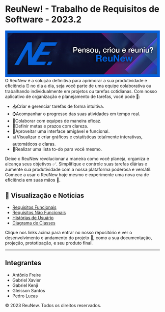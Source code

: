 # ReuNew! - Trabalho de Requisitos de Software - 2023.2

![Banner Screenshot](https://github.com/ReuNew/.github/blob/main/images/banner%20topo.png)
O ReuNew é a solução definitiva para aprimorar a sua produtividade e eficiência ⏰ no dia a dia, seja você parte de uma equipe colaborativa ou trabalhando individualmente em projetos ou tarefas cotidianas. Com nosso aplicativo de organização e planejamento de tarefas, você pode 📄:

- 📤Criar e gerenciar tarefas de forma intuitiva.
- ⌚Acompanhar o progresso das suas atividades em tempo real.
- 👥Colaborar com equipes de maneira eficaz.
- 📅Definir metas e prazos com clareza.
- 🎇Aproveitar uma interface amigável e funcional.
- 📊Visualizar e criar gráficos e estatísticas totalmente interativas, automáticos e claras.
- 📃Realizar uma lista to-do para você mesmo.

Deixe o ReuNew revolucionar a maneira como você planeja, organiza e alcança seus objetivos ✅. Simplifique e controle suas tarefas diárias e aumente sua produtividade com a nossa plataforma poderosa e versátil. Comece a usar o ReuNew hoje mesmo e experimente uma nova era de eficiência em suas mãos 🙌.

## 📲 Visualização e Notícias

<ul>
  <li><a href="https://github.com/ReuNew/Documentacao/blob/main/Requisitos%20de%20Usu%C3%A1rio/RF.md">Requisitos Funcionais</a></li>
  <li><a href="https://github.com/ReuNew/Documentacao/blob/main/Requisitos%20de%20Usu%C3%A1rio/RNF.md">Requisitos Não Funcionais</a></li>
  <li><a href="https://github.com/Organization-ES43C-2023-2/Repositorio-ReuNew/blob/main/Documentacao/Requisitos%20de%20Usu%C3%A1rio/HistoriasdeUsuario.md">Histórias de Usuário</a></li>
  <li><a href="https://github.com/ReuNew/Documentacao/blob/main/Diag.%20de%20Classe.pdf">Diagrama de Classes</a></li>
</ul>

Clique nos links acima para entrar no nosso repositório e ver o desenvolvimento e andamento do projeto 📰, como a sua documentação, projeção, prototipação, e seu produto final.

---

## Integrantes
- Antônio Freire
- Gabriel Xavier
- Gabriel Kenji
- Gleisson Santos
- Pedro Lucas

© 2023 ReuNew. Todos os direitos reservados.
